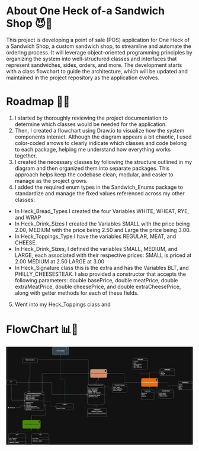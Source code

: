 # About One Heck of-a Sandwich Shop 😈🥪
This project is developing a point of sale (POS) application for One Heck of a Sandwich Shop, a custom sandwich shop, to streamline and automate the ordering process. 
It will leverage object-oriented programming principles by organizing the system into well-structured classes and interfaces that represent sandwiches, sides, orders, and more. 
The development starts with a class flowchart to guide the architecture, which will be updated and maintained in the project repository as the application evolves.

# Roadmap 🚧🥪
1. I started by thoroughly reviewing the project documentation to determine which classes would be needed for the application.
2. Then, I created a flowchart using Draw.io to visualize how the system components interact. 
Although the diagram appears a bit chaotic, I used color-coded arrows to clearly indicate which classes and code belong to each package, helping me understand how everything works together.
3. I created the necessary classes by following the structure outlined in my diagram and then organized them into separate packages. This approach helps keep the codebase clean, modular, and easier to manage as the project grows.
4. I added the required enum types in the Sandwich_Enums package to standardize and manage the fixed values referenced across my other classes:
* In Heck_Bread_Types I created the four Variables WHITE, WHEAT, RYE, and WRAP
* In Heck_Drink_Sizes I created the Variables SMALL with the price being 2.00, MEDIUM with the price being 2.50 and Large the price being 3.00.
* In Heck_Toppings_Type I have the variables REGULAR, MEAT, and CHEESE.
* In Heck_Drink_Sizes, I defined the variables SMALL, MEDIUM, and LARGE, each associated with their respective prices:
SMALL is priced at 2.00
MEDIUM at 2.50
LARGE at 3.00
* In Heck_Signature class this is the extra and has the Variables BLT, and PHILLY_CHEESESTEAK.
I also provided a constructor that accepts the following parameters: double basePrice, double meatPrice, double extraMeatPrice, double cheesePrice, and double extraCheesePrice, along with getter methods for each of these fields.

5. Went into my Heck_Toppings class and 

# FlowChart 📊🥪
![One Heck of a Board.jpg](UML%27s/One%20Heck%20of%20a%20Board.jpg)